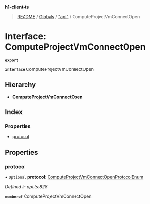 **h1-client-ts**

> [README](../README.md) / [Globals](../globals.md) / ["api"](../modules/_api_.md) / ComputeProjectVmConnectOpen

# Interface: ComputeProjectVmConnectOpen

**`export`** 

**`interface`** ComputeProjectVmConnectOpen

## Hierarchy

* **ComputeProjectVmConnectOpen**

## Index

### Properties

* [protocol](_api_.computeprojectvmconnectopen.md#protocol)

## Properties

### protocol

• `Optional` **protocol**: [ComputeProjectVmConnectOpenProtocolEnum](../enums/_api_.computeprojectvmconnectopenprotocolenum.md)

*Defined in api.ts:828*

**`memberof`** ComputeProjectVmConnectOpen
